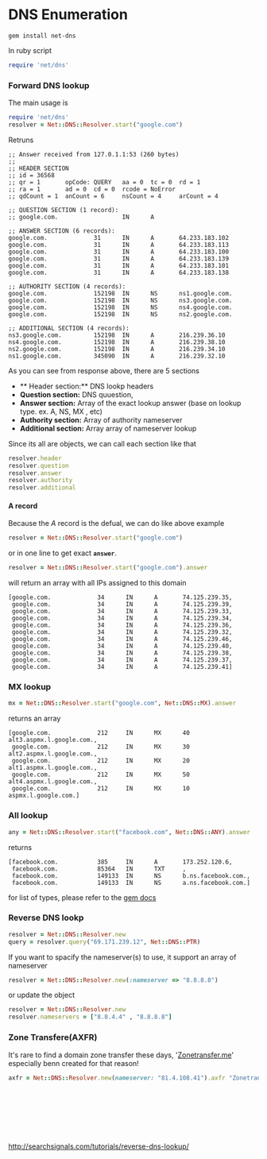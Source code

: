# DNS Enumeration

```
gem install net-dns
```

In ruby script

```ruby
require 'net/dns'
```

### Forward DNS lookup
The main usage is
```ruby
require 'net/dns'
resolver = Net::DNS::Resolver.start("google.com")
```
Retruns
```
;; Answer received from 127.0.1.1:53 (260 bytes)
;;
;; HEADER SECTION
;; id = 36568
;; qr = 1       opCode: QUERY   aa = 0  tc = 0  rd = 1
;; ra = 1       ad = 0  cd = 0  rcode = NoError
;; qdCount = 1  anCount = 6     nsCount = 4     arCount = 4

;; QUESTION SECTION (1 record):
;; google.com.                  IN      A

;; ANSWER SECTION (6 records):
google.com.             31      IN      A       64.233.183.102
google.com.             31      IN      A       64.233.183.113
google.com.             31      IN      A       64.233.183.100
google.com.             31      IN      A       64.233.183.139
google.com.             31      IN      A       64.233.183.101
google.com.             31      IN      A       64.233.183.138

;; AUTHORITY SECTION (4 records):
google.com.             152198  IN      NS      ns1.google.com.
google.com.             152198  IN      NS      ns3.google.com.
google.com.             152198  IN      NS      ns4.google.com.
google.com.             152198  IN      NS      ns2.google.com.

;; ADDITIONAL SECTION (4 records):
ns3.google.com.         152198  IN      A       216.239.36.10
ns4.google.com.         152198  IN      A       216.239.38.10
ns2.google.com.         152198  IN      A       216.239.34.10
ns1.google.com.         345090  IN      A       216.239.32.10
```

As you can see from response above, there are 5 sections

* ** Header section:** DNS lookp headers
* **Question section:** DNS quuestion,
* **Answer section:** Array of the exact lookup answer (base on lookup type. ex. A, NS, MX , etc)
* **Authority section:** Array of authority nameserver
* **Additional section:** Array array of nameserver lookup

Since its all are objects, we can call each section like that
```ruby
resolver.header
resolver.question
resolver.answer
resolver.authority
resolver.additional
```

#### A record

Because the *A* record is the defual, we can do like above example
```ruby
resolver = Net::DNS::Resolver.start("google.com")
```
or in one line to get exact **`answer`**.

```ruby
resolver = Net::DNS::Resolver.start("google.com").answer
```

will return an array with all IPs assigned to this domain
```
[google.com.             34      IN      A       74.125.239.35,
 google.com.             34      IN      A       74.125.239.39,
 google.com.             34      IN      A       74.125.239.33,
 google.com.             34      IN      A       74.125.239.34,
 google.com.             34      IN      A       74.125.239.36,
 google.com.             34      IN      A       74.125.239.32,
 google.com.             34      IN      A       74.125.239.46,
 google.com.             34      IN      A       74.125.239.40,
 google.com.             34      IN      A       74.125.239.38,
 google.com.             34      IN      A       74.125.239.37,
 google.com.             34      IN      A       74.125.239.41]
```

### MX lookup

```ruby
mx = Net::DNS::Resolver.start("google.com", Net::DNS::MX).answer
```
returns an array
```
[google.com.             212     IN      MX      40 alt3.aspmx.l.google.com.,
 google.com.             212     IN      MX      30 alt2.aspmx.l.google.com.,
 google.com.             212     IN      MX      20 alt1.aspmx.l.google.com.,
 google.com.             212     IN      MX      50 alt4.aspmx.l.google.com.,
 google.com.             212     IN      MX      10 aspmx.l.google.com.]
```

### All lookup

```ruby
any = Net::DNS::Resolver.start("facebook.com", Net::DNS::ANY).answer
```
returns
```
[facebook.com.           385     IN      A       173.252.120.6,
 facebook.com.           85364   IN      TXT     ,
 facebook.com.           149133  IN      NS      b.ns.facebook.com.,
 facebook.com.           149133  IN      NS      a.ns.facebook.com.]
```

for list of types, please refer to the [gem docs](http://www.rubydoc.info/gems/net-dns/Net/DNS/RR/Types)


### Reverse DNS lookp

```ruby
resolver = Net::DNS::Resolver.new
query = resolver.query("69.171.239.12", Net::DNS::PTR)
```
If you want to spacify the nameserver(s) to use, it support an array of nameserver
```ruby
resolver = Net::DNS::Resolver.new(:nameserver => "8.8.8.8")
```
or update the object
```ruby
resolver = Net::DNS::Resolver.new
resolver.nameservers = ["8.8.4.4" , "8.8.8.8"]
```


### Zone Transfere(AXFR)
It's rare to find a domain zone transfer these days, '[Zonetransfer.me](http://digi.ninja/projects/zonetransferme.php)' especially benn created for that reason!
```ruby
axfr = Net::DNS::Resolver.new(nameserver: "81.4.108.41").axfr "Zonetransfer.me"
```


<br><br><br>
---
http://searchsignals.com/tutorials/reverse-dns-lookup/



